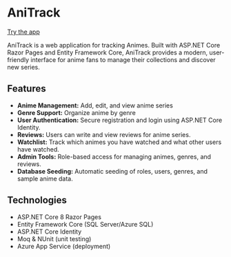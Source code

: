 # AniTrack

[Try the app](https://anitrack-a9hubvg6ctguh2c0.germanywestcentral-01.azurewebsites.net)

AniTrack is a web application for tracking Animes. Built with ASP.NET Core Razor Pages and Entity Framework Core, AniTrack provides a modern, user-friendly interface for anime fans to manage their collections and discover new series.

## Features

- **Anime Management:** Add, edit, and view anime series
- **Genre Support:** Organize anime by genre
- **User Authentication:** Secure registration and login using ASP.NET Core Identity.
- **Reviews:** Users can write and view reviews for anime series.
- **Watchlist:** Track which animes you have watched and what other users have watched.
- **Admin Tools:** Role-based access for managing animes, genres, and reviews.
- **Database Seeding:** Automatic seeding of roles, users, genres, and sample anime data.

## Technologies

- ASP.NET Core 8 Razor Pages
- Entity Framework Core (SQL Server/Azure SQL)
- ASP.NET Core Identity
- Moq & NUnit (unit testing)
- Azure App Service (deployment)
